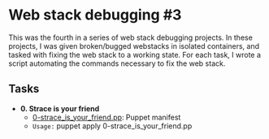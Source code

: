 # Web stack debugging #3

This was the fourth in a series of web stack debugging projects. In these
projects, I was given broken/bugged webstacks in isolated containers,
and tasked with fixing the web stack to a working state. For each
task, I wrote a script automating the commands necessary to fix the
web stack.

## Tasks

* **0. Strace is your friend**
  * [0-strace_is_your_friend.pp](./0-strace_is_your_friend.pp): Puppet manifest
  * `Usage:` puppet apply 0-strace_is_your_friend.pp
